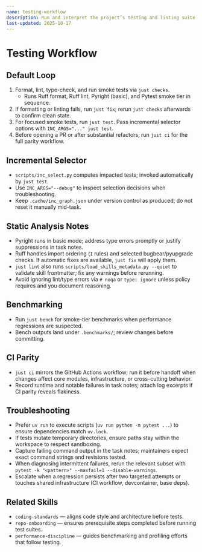 ```yaml
---
name: testing-workflow
description: Run and interpret the project’s testing and linting suite efficiently using shared just/uv commands.
last-updated: 2025-10-17
---
```


# Testing Workflow

## Default Loop

1. Format, lint, type-check, and run smoke tests via `just checks`.
   - Runs Ruff format, Ruff lint, Pyright (basic), and Pytest smoke tier in sequence.
2. If formatting or linting fails, run `just fix`; rerun `just checks` afterwards to confirm clean state.
3. For focused smoke tests, run `just test`. Pass incremental selector options with `INC_ARGS="..." just test`.
4. Before opening a PR or after substantial refactors, run `just ci` for the full parity workflow.

## Incremental Selector

- `scripts/inc_select.py` computes impacted tests; invoked automatically by `just test`.
- Use `INC_ARGS="--debug"` to inspect selection decisions when troubleshooting.
- Keep `.cache/inc_graph.json` under version control as produced; do not reset it manually mid-task.

## Static Analysis Notes

- Pyright runs in basic mode; address type errors promptly or justify suppressions in task notes.
- Ruff handles import ordering (`I` rules) and selected bugbear/pyupgrade checks. If automatic fixes are available, `just fix` will apply them.
- `just lint` also runs `scripts/load_skills_metadata.py --quiet` to validate skill frontmatter; fix any warnings before rerunning.
- Avoid ignoring lint/type errors via `# noqa` or `type: ignore` unless policy requires and you document reasoning.

## Benchmarking

- Run `just bench` for smoke-tier benchmarks when performance regressions are suspected.
- Bench outputs land under `.benchmarks/`; review changes before committing.

## CI Parity

- `just ci` mirrors the GitHub Actions workflow; run it before handoff when changes affect core modules, infrastructure, or cross-cutting behavior.
- Record runtime and notable failures in task notes; attach log excerpts if CI parity reveals flakiness.

## Troubleshooting

- Prefer `uv run` to execute scripts (`uv run python -m pytest ...`) to ensure dependencies match `uv.lock`.
- If tests mutate temporary directories, ensure paths stay within the workspace to respect sandboxing.
- Capture failing command output in the task notes; maintainers expect exact command strings and revisions tested.
- When diagnosing intermittent failures, rerun the relevant subset with `pytest -k "<pattern>" --maxfail=1 --disable-warnings`.
- Escalate when a regression persists after two targeted attempts or touches shared infrastructure (CI workflow, devcontainer, base deps).

## Related Skills

- `coding-standards` — aligns code style and architecture before tests.
- `repo-onboarding` — ensures prerequisite steps completed before running test suites.
- `performance-discipline` — guides benchmarking and profiling efforts that follow testing.
